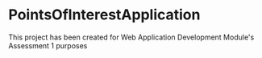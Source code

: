 # PointsOfInterestApplication

This project has been created for Web Application Development Module's Assessment 1 purposes
